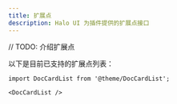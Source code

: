 ```yaml
---
title: 扩展点
description: Halo UI 为插件提供的扩展点接口
---
```


// TODO: 介绍扩展点

以下是目前已支持的扩展点列表：

```mdx-code-block
import DocCardList from '@theme/DocCardList';

<DocCardList />
```
